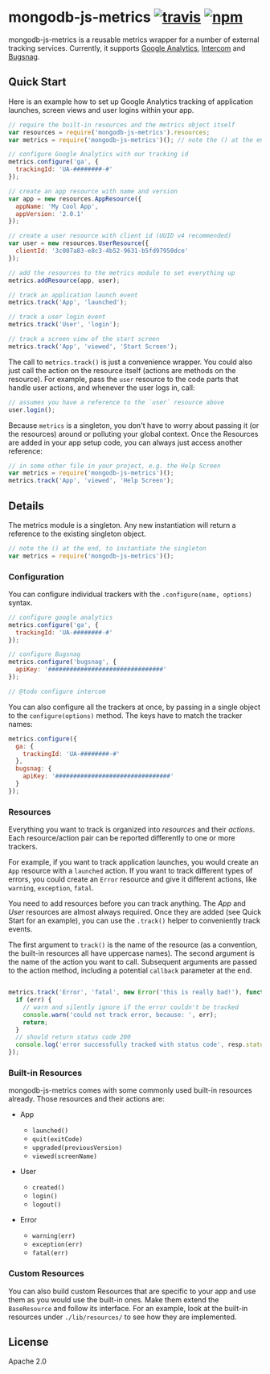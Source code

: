 # mongodb-js-metrics [![travis][travis_img]][travis_url] [![npm][npm_img]][npm_url]
mongodb-js-metrics is a reusable metrics wrapper for a number of external tracking services. Currently, it supports [Google Analytics][ga], [Intercom][intercom] and [Bugsnag][bugsnag].

## Quick Start
Here is an example how to set up Google Analytics tracking of application launches, screen views and user logins within your app.

```js
// require the built-in resources and the metrics object itself
var resources = require('mongodb-js-metrics').resources;
var metrics = require('mongodb-js-metrics')(); // note the () at the end

// configure Google Analytics with our tracking id
metrics.configure('ga', {
  trackingId: 'UA-########-#'
});

// create an app resource with name and version
var app = new resources.AppResource({
  appName: 'My Cool App',
  appVersion: '2.0.1'
});

// create a user resource with client id (UUID v4 recommended)
var user = new resources.UserResource({
  clientId: '3c007a83-e8c3-4b52-9631-b5fd97950dce'
});

// add the resources to the metrics module to set everything up
metrics.addResource(app, user);

// track an application launch event
metrics.track('App', 'launched');

// track a user login event
metrics.track('User', 'login');

// track a screen view of the start screen
metrics.track('App', 'viewed', 'Start Screen');
```

The call to `metrics.track()` is just a convenience wrapper. You could also just call the action on the resource itself (actions are methods on the resource). For example, pass the `user` resource to the code parts that handle user actions, and whenever the user logs in, call:

```js
// assumes you have a reference to the `user` resource above
user.login();
```

Because `metrics` is a singleton, you don't have to worry about passing it (or the resources) around or polluting your global context. Once the Resources are added in your app setup code, you can always just access another reference:

```js
// in some other file in your project, e.g. the Help Screen
var metrics = require('mongodb-js-metrics')();
metrics.track('App', 'viewed', 'Help Screen');
```

## Details
The metrics module is a singleton. Any new instantiation will return a reference to the existing singleton object.

```js
// note the () at the end, to instantiate the singleton
var metrics = require('mongodb-js-metrics')();
```

### Configuration
You can configure individual trackers with the `.configure(name, options)` syntax.

```js
// configure google analytics
metrics.configure('ga', {
  trackingId: 'UA-########-#'
});

// configure Bugsnag
metrics.configure('bugsnag', {
  apiKey: '################################'      
});

// @todo configure intercom
```

You can also configure all the trackers at once, by passing in a single object to the `configure(options)` method. The keys have to match the tracker names:

```js
metrics.configure({
  ga: {
    trackingId: 'UA-########-#'
  },
  bugsnag: {
    apiKey: '################################'  
  }
});
```

### Resources
Everything you want to track is organized into _resources_ and their _actions_. Each resource/action pair can be reported differently to one or more trackers.

For example, if you want to track application launches, you would create an `App` resource with a `launched` action. If you want to track different types of errors, you could create an `Error` resource and give it different actions, like `warning`, `exception`, `fatal`.

You need to add resources before you can track anything. The _App_ and _User_ resources are almost always required. Once they are added (see Quick Start for an example), you can use the `.track()` helper to conveniently track events.

The first argument to `track()` is the name of the resource (as a convention, the built-in resources all have uppercase names). The second argument is the name of the action you want to call. Subsequent arguments are passed to the action method, including a potential `callback` parameter at the end.

```js

metrics.track('Error', 'fatal', new Error('this is really bad!'), function(err, resp) {
  if (err) {
    // warn and silently ignore if the error couldn't be tracked
    console.warn('could not track error, because: ', err);
    return;
  }
  // should return status code 200
  console.log('error successfully tracked with status code', resp.statusCode);
});
```

### Built-in Resources
mongodb-js-metrics comes with some commonly used built-in resources already. Those resources and their actions are:
- App
  - `launched()`
  - `quit(exitCode)`
  - `upgraded(previousVersion)`
  - `viewed(screenName)`

- User
  - `created()`
  - `login()`
  - `logout()`

- Error
  - `warning(err)`
  - `exception(err)`
  - `fatal(err)`

### Custom Resources
You can also build custom Resources that are specific to your app and use them as you would use the built-in ones. Make them extend the `BaseResource` and follow its interface. For an example, look at the built-in resources under `./lib/resources/` to see how they are implemented.

## License
Apache 2.0

[travis_img]: https://img.shields.io/travis/mongodb-js/mongodb-js-metrics.svg
[travis_url]: https://travis-ci.org/mongodb-js/mongodb-js-metrics
[npm_img]: https://img.shields.io/npm/v/mongodb-js-metrics.svg
[npm_url]: https://npmjs.org/package/mongodb-js-metrics
[ga]: https://analytics.google.com
[intercom]: https://intercom.io
[bugsnag]: https://bugsnag.com
